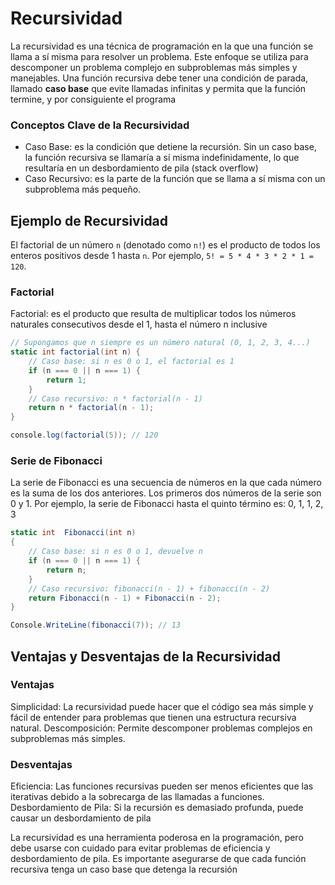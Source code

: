 # Recursividad

La recursividad es una técnica de programación en la que una función se llama a sí misma para resolver un problema. Este enfoque se utiliza para descomponer un problema complejo en subproblemas más simples y manejables. Una función recursiva debe tener una condición de parada, llamado **caso base** que evite llamadas infinitas y permita que la función termine, y por consiguiente el programa

### Conceptos Clave de la Recursividad

- Caso Base: es la condición que detiene la recursión. Sin un caso base, la función recursiva se llamaría a sí misma indefinidamente, lo que resultaría en un desbordamiento de pila (stack overflow)
- Caso Recursivo: es la parte de la función que se llama a sí misma con un subproblema más pequeño.

## Ejemplo de Recursividad

El factorial de un número `n` (denotado como `n!`) es el producto de todos los enteros positivos desde 1 hasta `n`. Por ejemplo, `5! = 5 * 4 * 3 * 2 * 1 = 120`.

### Factorial

Factorial: es el producto que resulta de multiplicar todos los números naturales consecutivos desde el 1, hasta el número n inclusive

```csharp
// Supongamos que n siempre es un número natural (0, 1, 2, 3, 4...)
static int factorial(int n) {
    // Caso base: si n es 0 o 1, el factorial es 1
    if (n === 0 || n === 1) {
        return 1;
    }
    // Caso recursivo: n * factorial(n - 1)
    return n * factorial(n - 1);
}

console.log(factorial(5)); // 120
```

### Serie de Fibonacci

La serie de Fibonacci es una secuencia de números en la que cada número es la suma de los dos anteriores. Los primeros dos números de la serie son 0 y 1. Por ejemplo, la serie de Fibonacci hasta el quinto término es: 0, 1, 1, 2, 3

```csharp
static int  Fibonacci(int n)
{
    // Caso base: si n es 0 o 1, devuelve n
    if (n === 0 || n === 1) {
        return n;
    }
    // Caso recursivo: fibonacci(n - 1) + fibonacci(n - 2)
    return Fibonacci(n - 1) + Fibonacci(n - 2);
}

Console.WriteLine(fibonacci(7)); // 13
```

## Ventajas y Desventajas de la Recursividad

### Ventajas

Simplicidad: La recursividad puede hacer que el código sea más simple y fácil de entender para problemas que tienen una estructura recursiva natural.
Descomposición: Permite descomponer problemas complejos en subproblemas más simples.

### Desventajas

Eficiencia: Las funciones recursivas pueden ser menos eficientes que las iterativas debido a la sobrecarga de las llamadas a funciones.
Desbordamiento de Pila: Si la recursión es demasiado profunda, puede causar un desbordamiento de pila

La recursividad es una herramienta poderosa en la programación, pero debe usarse con cuidado para evitar problemas de eficiencia y desbordamiento de pila. Es importante asegurarse de que cada función recursiva tenga un caso base que detenga la recursión